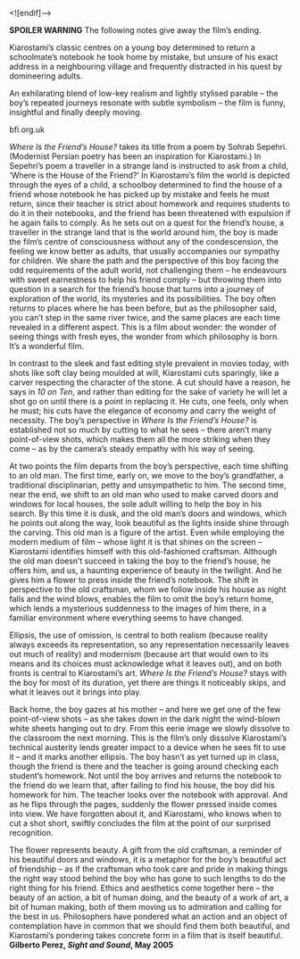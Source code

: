 


<![endif]-->

**SPOILER WARNING** The following notes give away the film’s ending.

Kiarostami’s classic centres on a young boy determined to return a schoolmate’s notebook he took home by mistake, but unsure of his exact address in a neighbouring village and frequently distracted in his quest by domineering adults.

An exhilarating blend of low-key realism and lightly stylised parable – the boy’s repeated journeys resonate with subtle symbolism – the film is funny, insightful and finally deeply moving.

bfi.org.uk

_Where Is the Friend’s House?_ takes its title from a poem by Sohrab Sepehri. (Modernist Persian poetry has been an inspiration for Kiarostami.) In Sepehri’s poem a traveller in a strange land is instructed to ask from a child, ‘Where is the House of the Friend?’ In Kiarostami’s film the world is depicted through the eyes of a child, a schoolboy determined to find the house of a friend whose notebook he has picked up by mistake and feels he must return, since their teacher is strict about homework and requires students to do it in their notebooks, and the friend has been threatened with expulsion if he again fails to comply. As he sets out on a quest for the friend’s house, a traveller in the strange land that is the world around him, the boy is made the film’s centre of consciousness without any of the condescension, the feeling we know better as adults, that usually accompanies our sympathy for children. We share the path and the perspective of this boy facing the odd requirements of the adult world, not challenging them – he endeavours with sweet earnestness to help his friend comply – but throwing them into question in a search for the friend’s house that turns into a journey of exploration of the world, its mysteries and its possibilities. The boy often returns to places where he has been before, but as the philosopher said, you can’t step in the same river twice, and the same places are each time revealed in a different aspect. This is a film about wonder: the wonder of seeing things with fresh eyes, the wonder from which philosophy is born. It’s a wonderful film.

In contrast to the sleek and fast editing style prevalent in movies today, with shots like soft clay being moulded at will, Kiarostami cuts sparingly, like a carver respecting the character of the stone. A cut should have a reason, he says in _10 on Ten_, and rather than editing for the sake of variety he will let a shot go on until there is a point in replacing it. He cuts, one feels, only when he must; his cuts have the elegance of economy and carry the weight of necessity. The boy’s perspective in _Where Is the Friend’s House?_ is established not so much by cutting to what he sees – there aren’t many point-of-view shots, which makes them all the more striking when they come – as by the camera’s steady empathy with his way of seeing.

At two points the film departs from the boy’s perspective, each time shifting to an old man. The first time, early on, we move to the boy’s grandfather, a traditional disciplinarian, petty and unsympathetic to him. The second time, near the end, we shift to an old man who used to make carved doors and windows for local houses, the sole adult willing to help the boy in his search. By this time it is dusk, and the old man’s doors and windows, which he points out along the way, look beautiful as the lights inside shine through the carving. This old man is a figure of the artist. Even while employing the modern medium of film – whose light it is that shines on the screen – Kiarostami identifies himself with this old-fashioned craftsman. Although the old man doesn’t succeed in taking the boy to the friend’s house, he offers him, and us, a haunting experience of beauty in the twilight. And he gives him a flower to press inside the friend’s notebook. The shift in perspective to the old craftsman, whom we follow inside his house as night falls and the wind blows, enables the film to omit the boy’s return home, which lends a mysterious suddenness to the images of him there, in a familiar environment where everything seems to have changed.

Ellipsis, the use of omission, is central to both realism (because reality always exceeds its representation, so any representation necessarily leaves out much of reality) and modernism (because art that would own to its means and its choices must acknowledge what it leaves out), and on both fronts is central to Kiarostami’s art. _Where Is the Friend’s House?_ stays with the boy for most of its duration, yet there are things it noticeably skips, and what it leaves out it brings into play.

Back home, the boy gazes at his mother – and here we get one of the few point-of-view shots – as she takes down in the dark night the wind-blown white sheets hanging out to dry. From this eerie image we slowly dissolve to the classroom the next morning. This is the film’s only dissolve Kiarostami’s technical austerity lends greater impact to a device when he sees fit to use it – and it marks another ellipsis. The boy hasn’t as yet turned up in class, though the friend is there and the teacher is going around checking each student’s homework. Not until the boy arrives and returns the notebook to the friend do we learn that, after failing to find his house, the boy did his homework for him. The teacher looks over the notebook with approval. And as he flips through the pages, suddenly the flower pressed inside comes into view. We have forgotten about it, and Kiarostami, who knows when to cut a shot short, swiftly concludes the film at the point of our surprised recognition.

The flower represents beauty. A gift from the old craftsman, a reminder of his beautiful doors and windows, it is a metaphor for the boy’s beautiful act of friendship – as if the craftsman who took care and pride in making things the right way stood behind the boy who has gone to such lengths to do the right thing for his friend. Ethics and aesthetics come together here – the beauty of an action, a bit of human doing, and the beauty of a work of art, a bit of human making, both of them moving us to admiration and calling for the best in us. Philosophers have pondered what an action and an object of contemplation have in common that we should find them both beautiful, and Kiarostami’s pondering takes concrete form in a film that is itself beautiful.  
**Gilberto Perez, _Sight and Sound_, May 2005**
<br>
<!--stackedit_data:
eyJoaXN0b3J5IjpbNDg4MDM3MzEzXX0=
-->